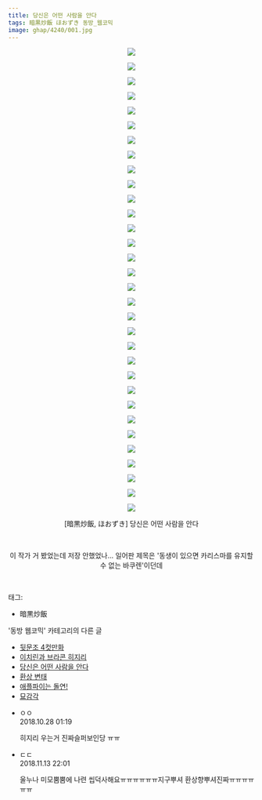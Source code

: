 ```yaml
---
title: 당신은 어떤 사람을 안다
tags: 暗黒炒飯 ほおずき 동방_웹코믹
image: ghap/4240/001.jpg
---
```

<div class="article">
<p style="text-align: center; clear: none; float: none;"><img src="{{ site.nasurl }}/ghap/4240/001.jpg"/></p>
<p style="text-align: center; clear: none; float: none;"><img src="{{ site.nasurl }}/ghap/4240/002.jpg"/></p>
<p style="text-align: center; clear: none; float: none;"><img src="{{ site.nasurl }}/ghap/4240/003.jpg"/></p>
<p style="text-align: center; clear: none; float: none;"><img src="{{ site.nasurl }}/ghap/4240/004.jpg"/></p>
<p style="text-align: center; clear: none; float: none;"><img src="{{ site.nasurl }}/ghap/4240/005.jpg"/></p>
<p style="text-align: center; clear: none; float: none;"><img src="{{ site.nasurl }}/ghap/4240/006.jpg"/></p>
<p style="text-align: center; clear: none; float: none;"><img src="{{ site.nasurl }}/ghap/4240/007.jpg"/></p>
<p style="text-align: center; clear: none; float: none;"><img src="{{ site.nasurl }}/ghap/4240/008.jpg"/></p>
<p style="text-align: center; clear: none; float: none;"><img src="{{ site.nasurl }}/ghap/4240/009.jpg"/></p>
<p style="text-align: center; clear: none; float: none;"><img src="{{ site.nasurl }}/ghap/4240/010.jpg"/></p>
<p style="text-align: center; clear: none; float: none;"><img src="{{ site.nasurl }}/ghap/4240/011.jpg"/></p>
<p style="text-align: center; clear: none; float: none;"><img src="{{ site.nasurl }}/ghap/4240/012.jpg"/></p>
<p style="text-align: center; clear: none; float: none;"><img src="{{ site.nasurl }}/ghap/4240/013.jpg"/></p>
<p style="text-align: center; clear: none; float: none;"><img src="{{ site.nasurl }}/ghap/4240/014.jpg"/></p>
<p style="text-align: center; clear: none; float: none;"><img src="{{ site.nasurl }}/ghap/4240/015.jpg"/></p>
<p style="text-align: center; clear: none; float: none;"><img src="{{ site.nasurl }}/ghap/4240/016.jpg"/></p>
<p style="text-align: center; clear: none; float: none;"><img src="{{ site.nasurl }}/ghap/4240/017.jpg"/></p>
<p style="text-align: center; clear: none; float: none;"><img src="{{ site.nasurl }}/ghap/4240/018.jpg"/></p>
<p style="text-align: center; clear: none; float: none;"><img src="{{ site.nasurl }}/ghap/4240/019.jpg"/></p>
<p style="text-align: center; clear: none; float: none;"><img src="{{ site.nasurl }}/ghap/4240/020.jpg"/></p>
<p style="text-align: center; clear: none; float: none;"><img src="{{ site.nasurl }}/ghap/4240/021.jpg"/></p>
<p style="text-align: center; clear: none; float: none;"><img src="{{ site.nasurl }}/ghap/4240/022.jpg"/></p>
<p style="text-align: center; clear: none; float: none;"><img src="{{ site.nasurl }}/ghap/4240/023.jpg"/></p>
<p style="text-align: center; clear: none; float: none;"><img src="{{ site.nasurl }}/ghap/4240/024.jpg"/></p>
<p style="text-align: center; clear: none; float: none;"><img src="{{ site.nasurl }}/ghap/4240/025.jpg"/></p>
<p style="text-align: center; clear: none; float: none;"><img src="{{ site.nasurl }}/ghap/4240/026.jpg"/></p>
<p style="text-align: center; clear: none; float: none;"><img src="{{ site.nasurl }}/ghap/4240/027.jpg"/></p>
<p style="text-align: center; clear: none; float: none;"><img src="{{ site.nasurl }}/ghap/4240/028.jpg"/></p>
<p style="text-align: center; clear: none; float: none;"><img src="{{ site.nasurl }}/ghap/4240/029.jpg"/></p>
<p style="text-align: center; clear: none; float: none;"><img src="{{ site.nasurl }}/ghap/4240/030.jpg"/></p>
<p style="text-align: center; clear: none; float: none;"><img src="{{ site.nasurl }}/ghap/4240/031.jpg"/></p>
<p style="text-align: center; clear: none; float: none;"><img src="{{ site.nasurl }}/ghap/4240/032.jpg"/></p>
<p style="text-align: center; clear: none; float: none;">[暗黒炒飯, ほおずき] 당신은 어떤 사람을 안다</p>
<p style="text-align: center; clear: none; float: none;"><br/></p>
<p style="text-align: center; clear: none; float: none;">이 작가 거 봤었는데 저장 안했었나... 일어판 제목은 '동생이 있으면 카리스마를 유지할 수 없는 바쿠렌'이던데</p>
<p><br/></p>
</div><div class="tagTrail">
<p>태그: </p>
<ul>
<li>暗黒炒飯</li>
</ul>
</div><div class="another">
<p>'동방 웹코믹' 카테고리의 다른 글</p>
<ul>
<li><a href="/2018-03-31-ghap_4242">뒷문조 4컷만화</a></li>
<li><a href="/2018-03-31-ghap_4241">이치린과 브라콘 히지리</a></li>
<li><a href="/2018-03-31-ghap_4240">당신은 어떤 사람을 안다</a></li>
<li><a href="/2018-03-31-ghap_4237">환상 변태</a></li>
<li><a href="/2018-03-31-ghap_4236">애플파이는 돌연!</a></li>
<li><a href="/2018-03-17-ghap_4233">묘감각</a></li>
</ul>
</div><div class="cb_module cb_fluid">
<div class="cb_wrt cb_profile">
<div class="comment">
<ul>
<li class="cb_thumb_off" id="comment15363690">
<div class="cb_comment_area">
<div class="cb_info_area">
<div class="cb_section">
<span class="cb_nick_name">ㅇㅇ</span>
</div>
<div class="cb_section">
<span class="cb_date">2018.10.28 01:19 </span>
</div>
</div>
<div class="cb_dsc_comment">
<p class="cb_dsc">
											히지리 우는거 진짜슬퍼보인당 ㅠㅠ
										</p>
</div>
</div></li>
<li class="cb_thumb_off" id="comment15372808">
<div class="cb_comment_area">
<div class="cb_info_area">
<div class="cb_section">
<span class="cb_nick_name">ㄷㄷ</span>
</div>
<div class="cb_section">
<span class="cb_date">2018.11.13 22:01 </span>
</div>
</div>
<div class="cb_dsc_comment">
<p class="cb_dsc">
											울누나 미모뿜뿜에 나련 씹덕사해요ㅠㅠㅠㅠㅠㅠ지구뿌셔 환상향뿌셔진짜ㅠㅠㅠㅠㅠㅠ
										</p>
</div>
</div></li>
</ul>
</div>
</div><!-- commentList close -->
</div>